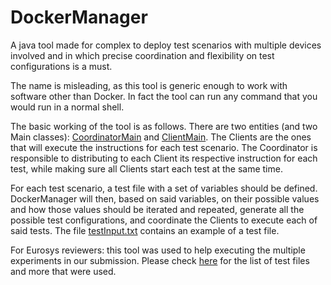 # DockerManager

A java tool made for complex to deploy test scenarios with multiple devices involved and in which precise coordination and flexibility on test configurations is a must.

The name is misleading, as this tool is generic enough to work with software other than Docker.
In fact the tool can run any command that you would run in a normal shell.

The basic working of the tool is as follows.
There are two entities (and two Main classes): [CoordinatorMain](src/CoordinatorMain.java) and [ClientMain](src/ClientMain.java).
The Clients are the ones that will execute the instructions for each test scenario.
The Coordinator is responsible to distributing to each Client its respective instruction for each test, while making sure all Clients start each test at the same time.

For each test scenario, a test file with a set of variables should be defined.
DockerManager will then, based on said variables, on their possible values and how those values should be iterated and repeated, generate all the possible test configurations, and coordinate the Clients to execute each of said tests.
The file [testInput.txt](testInput.txt) contains an example of a test file.

For Eurosys reviewers: this tool was used to help executing the multiple experiments in our submission.
Please check [here](https://github.com/AndreRijo/potiondb-vldb-configs-rep) for the list of test files and more that were used.
